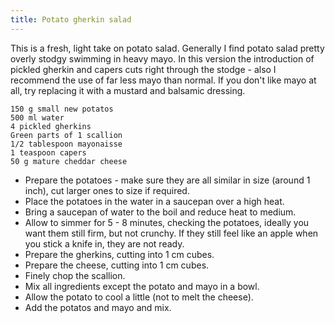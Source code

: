 ```yaml
---
title: Potato gherkin salad
---
```


This is a fresh, light take on potato salad. Generally I find potato salad pretty overly stodgy swimming in heavy mayo. In this version the introduction of pickled gherkin and capers cuts right through the stodge - also I recommend the use of far less mayo than normal. If you don't like mayo at all, try replacing it with a mustard and balsamic dressing.

	150 g small new potatos
	500 ml water
	4 pickled gherkins
	Green parts of 1 scallion
	1/2 tablespoon mayonaisse
	1 teaspoon capers
	50 g mature cheddar cheese
	
* Prepare the potatoes - make sure they are all similar in size (around 1 inch), cut larger ones to size if required.
* Place the potatoes in the water in a saucepan over a high heat.
* Bring a saucepan of water to the boil and reduce heat to medium.
* Allow to simmer for 5 - 8 minutes, checking the potatoes, ideally you want them still firm, but not crunchy. If they still feel like an apple when you stick a knife in, they are not ready.
* Prepare the gherkins, cutting into 1 cm cubes.
* Prepare the cheese, cutting into 1 cm cubes.
* Finely chop the scallion.
* Mix all ingredients except the potato and mayo in a bowl.
* Allow the potato to cool a little (not to melt the cheese).
* Add the potatos and mayo and mix.